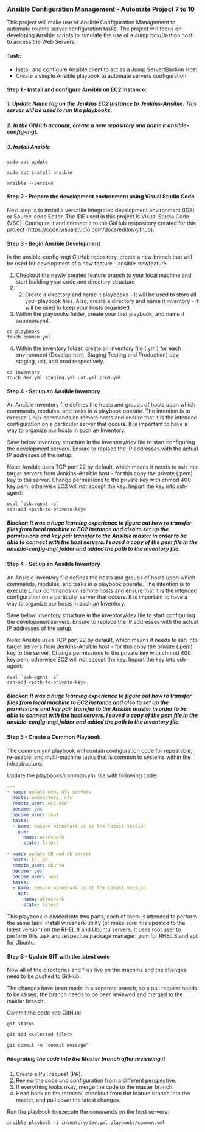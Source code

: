 ### Ansible Configuration Management - Automate Project 7 to 10

This project will make use of Ansible Configuration Management to automate routine server configuration tasks. 
The project will focus on developing Ansible scripts to simulate the use of a Jump box/Bastion host to access the Web Servers.

#### Task:

- Install and configure Ansible client to act as a Jump Server/Bastion Host
- Create a simple Ansible playbook to automate servers configuration

#### Step 1 - Install and configure Ansible on EC2 Instance:

##### 1. Update Name tag on the Jenkins EC2 Instance to Jenkins-Ansible. This server will be used to run the playbooks.

##### 2. In the GitHub account, create a new repository and name it ansible-config-mgt.

##### 3. Install Ansible

```
sudo apt update

sudo apt install ansible

ansible --version
```
#### Step 2 - Prepare the development environment using Visual Studio Code

Next step is to install a versatile Integrated development environment (IDE) or Source-code Editor. The IDE used in this project is Visual Studio Code (VSC). Configure it and connect it to the GitHub respository created for this project (https://code.visualstudio.com/docs/editor/github).

#### Step 3 - Begin Ansible Development

In the ansible-config-mgt GitHub repository, create a new branch that will be used for development of a new feature - ansible-newfeature. 
1. Checkout the newly created feature branch to your local machine and start building your code and directory structure
2. 2. Create a directory and name it playbooks - it will be used to store all your playbook files. Also, create a directory and name it inventory - it will be used to keep your hosts organised.
3. Within the playbooks folder, create your first playbook, and name it common.yml.
```
cd playbooks
touch common.yml
```
4.  Within the inventory folder, create an inventory file (.yml) for each environment (Development, Staging Testing and Production) dev, staging, uat, and prod respectively.
```
cd inventory
touch dev.yml staging.yml uat.yml prod.yml
```

#### Step 4 - Set up an Ansible Inventory

An Ansible inventory file defines the hosts and groups of hosts upon which commands, modules, and tasks in a playbook operate. The intention is to execute Linux commands on remote hosts and ensure that it is the intended configuration on a particular server that occurs. It is important to have a way to organize our hosts in such an Inventory.

Save below inventory structure in the inventory/dev file to start configuring the development servers. Ensure to replace the IP addresses with the actual IP addresses of the setup.

Note: Ansible uses TCP port 22 by default, which means it needs to ssh into target servers from Jenkins-Ansible host - for this copy the private (.pem) key to the server. Change permissions to the private key with chmod 400 key.pem, otherwise EC2 will not accept the key. Import the key into ssh-agent:

```
eval `ssh-agent -s`
ssh-add <path-to-private-key>
```

##### Blocker: It was a huge learning experience to figure out how to transfer files from local machine to EC2 instance and also to set up the permissions and key pair transfer to the Ansible master in order to be able to connect with the host servers. I saved a copy of the pem file in the ansible-config-mgt folder and added the path to the inventory file. 

#### Step 4 - Set up an Ansible Inventory

An Ansible inventory file defines the hosts and groups of hosts upon which commands, modules, and tasks in a playbook operate. The intention is to execute Linux commands on remote hosts and ensure that it is the intended configuration on a particular server that occurs. It is important to have a way to organize our hosts in such an Inventory.

Save below inventory structure in the inventory/dev file to start configuring the development servers. Ensure to replace the IP addresses with the actual IP addresses of the setup.

Note: Ansible uses TCP port 22 by default, which means it needs to ssh into target servers from Jenkins-Ansible host - for this copy the private (.pem) key to the server. Change permissions to the private key with chmod 400 key.pem, otherwise EC2 will not accept the key. Import the key into ssh-agent:

```
eval `ssh-agent -s`
ssh-add <path-to-private-key>
```

##### Blocker: It was a huge learning experience to figure out how to transfer files from local machine to EC2 instance and also to set up the permissions and key pair transfer to the Ansible master in order to be able to connect with the host servers. I saved a copy of the pem file in the ansible-config-mgt folder and added the path to the inventory file. 

#### Step 5 - Create a Common Playbook

The common.yml playbook will contain configuration code for repeatable, re-usable, and multi-machine tasks that is common to systems within the infrastructure.

Update the playbooks/common.yml file with following code:

```yml
---
- name: update web, nfs servers
  hosts: webservers, nfs
  remote_user: ec2-user
  become: yes
  become_user: root
  tasks:
  - name: ensure wireshark is at the latest version
    yum:
      name: wireshark
      state: latest

- name: update LB and db server
  hosts: lb, db
  remote_user: ubuntu
  become: yes
  become_user: root
  tasks:
  - name: ensure wireshark is at the latest version
    apt:
      name: wireshark
      state: latest
  ```
  
  This playbook is divided into two parts, each of them is intended to perform the same task: install wireshark utility (or make sure it is updated to the latest version) on the RHEL 8 and Ubuntu servers. It uses root user to perform this task and respective package manager: yum for RHEL 8 and apt for Ubuntu.

#### Step 6 - Update GIT with the latest code

Now all of the directories and files live on the machine and the changes need to be pushed to GitHub.

The changes have been made in a separate branch, so a pull request needs to be raised, the branch needs to be peer reviewed and merged to the master branch.

Commit the code into GitHub:
```
git status

git add <selected files>

git commit -m "commit message"
```

##### Integrating the code into the Master branch after reviewing it

1. Create a Pull request (PR).
2. Review the code and configuration from a different perspective.
3. If everything looks okay, merge the code to the master branch.
4. Head back on the terminal, checkout from the feature branch into the master, and pull down the latest changes.

Run the playbook to execute the commands on the host servers:

```
ansible-playbook -i inventory/dev.yml playbooks/common.yml
```
